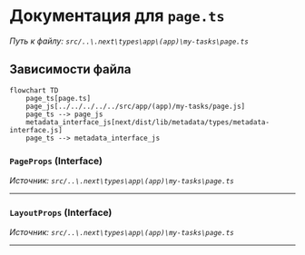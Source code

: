 # Документация для `page.ts`

*Путь к файлу: `src/..\.next\types\app\(app)\my-tasks\page.ts`*

## Зависимости файла

```mermaid
flowchart TD
    page_ts[page.ts]
    page_js[../../../../../src/app/(app)/my-tasks/page.js]
    page_ts --> page_js
    metadata_interface_js[next/dist/lib/metadata/types/metadata-interface.js]
    page_ts --> metadata_interface_js
```

### `PageProps` (Interface)

*Источник: `src/..\.next\types\app\(app)\my-tasks\page.ts`*

---
### `LayoutProps` (Interface)

*Источник: `src/..\.next\types\app\(app)\my-tasks\page.ts`*

---
